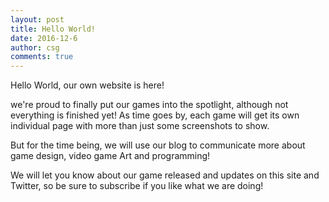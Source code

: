 ```yaml
---
layout: post
title: Hello World!
date: 2016-12-6
author: csg
comments: true
---
```


Hello World, our own website is here!

we're proud to finally put our games into the spotlight, although not everything is finished yet! As time goes by, each 
game will get its own individual page with more than just some screenshots to show.

But for the time being, we will use our blog to communicate more about game design, video game Art and programming!

We will let you know about our game released and updates on this site and Twitter, so be sure to subscribe if you like what
we are doing!







 

 







